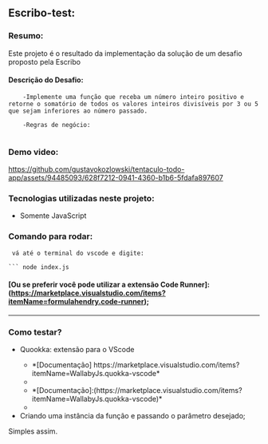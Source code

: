 ## Escribo-test:

### Resumo:

Este projeto é o resultado da implementação da solução de um desafio proposto pela Escribo

#### Descrição do Desafio:

```
    -Implemente uma função que receba um número inteiro positivo e retorne o somatório de todos os valores inteiros divisíveis por 3 ou 5 que sejam inferiores ao número passado.

    -Regras de negócio:


```

### Demo video:

https://github.com/gustavokozlowski/tentaculo-todo-app/assets/94485093/628f7212-0941-4360-b1b6-5fdafa897607

### Tecnologias utilizadas neste projeto:

<ul>
  <li>Somente JavaScript</li>
</ul>

### Comando para rodar:

````
 vá até o terminal do vscode e digite:

``` node index.js

````

#### [Ou se preferir você pode utilizar a extensão Code Runner]: (https://marketplace.visualstudio.com/items?itemName=formulahendry.code-runner);
    
***

### Como testar?

<ul>
  <li>Quookka: extensão para o VScode</li>
  <ul>
     <li> *[Documentação] https://marketplace.visualstudio.com/items?itemName=WallabyJs.quokka-vscode* <li>
     <li> *[Documentação]:(https://marketplace.visualstudio.com/items?itemName=WallabyJs.quokka-vscode)*<li>
  </ul>
  <li>Criando uma instância da função e passando o parâmetro desejado;</li>
</ul>

Simples assim.
